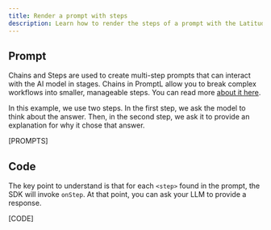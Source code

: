 ```yaml
---
title: Render a prompt with steps
description: Learn how to render the steps of a prompt with the Latitude SDK
---
```


## Prompt

Chains and Steps are used to create multi-step prompts that can interact with the AI model in stages. Chains in PromptL allow you to break complex workflows into smaller, manageable steps. You can read more [about it here](/promptl/advanced/chains#chains-and-steps).

In this example, we use two steps. In the first step, we ask the model to think about the answer. Then, in the second step, we ask it to provide an explanation for why it chose that answer.

[PROMPTS]

## Code

The key point to understand is that for each `<step>` found in the prompt, the SDK will invoke `onStep`. At that point, you can ask your LLM to provide a response.

[CODE]
